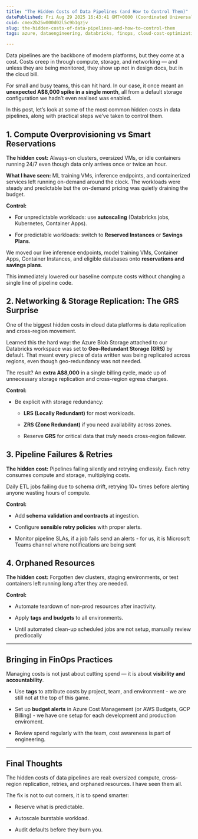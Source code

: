 ```yaml
---
title: "The Hidden Costs of Data Pipelines (and How to Control Them)"
datePublished: Fri Aug 29 2025 16:43:41 GMT+0000 (Coordinated Universal Time)
cuid: cmex2b25w000d02l5c9b1gzjv
slug: the-hidden-costs-of-data-pipelines-and-how-to-control-them
tags: azure, dataengineering, databricks, finops, cloud-cost-optimization

---
```


Data pipelines are the backbone of modern platforms, but they come at a cost. Costs creep in through compute, storage, and networking — and unless they are being monitored, they show up not in design docs, but in the cloud bill.

For small and busy teams, this can hit hard. In our case, it once meant an **unexpected A$8,000 spike in a single month**, all from a default storage configuration we hadn’t even realised was enabled.

In this post, let’s look at some of the most common hidden costs in data pipelines, along with practical steps we’ve taken to control them.

## 1\. Compute Overprovisioning vs Smart Reservations

**The hidden cost:** Always-on clusters, oversized VMs, or idle containers running 24/7 even though data only arrives once or twice an hour.

**What I have seen:** ML training VMs, inference endpoints, and containerized services left running on-demand around the clock. The workloads were steady and predictable but the on-demand pricing was quietly draining the budget.

**Control:**

* For unpredictable workloads: use **autoscaling** (Databricks jobs, Kubernetes, Container Apps).
    
* For predictable workloads: switch to **Reserved Instances** or **Savings Plans**.
    

We moved our live inference endpoints, model training VMs, Container Apps, Container Instances, and eligible databases onto **reservations and savings plans**.

This immediately lowered our baseline compute costs without changing a single line of pipeline code.

## 2\. Networking & Storage Replication: The GRS Surprise

One of the biggest hidden costs in cloud data platforms is data replication and cross-region movement.

Learned this the hard way: the Azure Blob Storage attached to our Databricks workspace was set to **Geo-Redundant Storage (GRS)** by default. That meant every piece of data written was being replicated across regions, even though geo-redundancy was not needed.

The result? An **extra A$8,000** in a single billing cycle, made up of unnecessary storage replication and cross-region egress charges.

**Control:**

* Be explicit with storage redundancy:
    
    * **LRS (Locally Redundant)** for most workloads.
        
    * **ZRS (Zone Redundant)** if you need availability across zones.
        
    * Reserve **GRS** for critical data that *truly* needs cross-region failover.
        

## 3\. Pipeline Failures & Retries

**The hidden cost:** Pipelines failing silently and retrying endlessly. Each retry consumes compute and storage, multiplying costs.

Daily ETL jobs failing due to schema drift, retrying 10+ times before alerting anyone wasting hours of compute.

**Control:**

* Add **schema validation and contracts** at ingestion.
    
* Configure **sensible retry policies** with proper alerts.
    
* Monitor pipeline SLAs, if a job fails send an alerts - for us, it is Microsoft Teams channel where notifications are being sent
    

## 4\. Orphaned Resources

**The hidden cost:** Forgotten dev clusters, staging environments, or test containers left running long after they are needed.

**Control:**

* Automate teardown of non-prod resources after inactivity.
    
* Apply **tags and budgets** to all environments.
    
* Until automated clean-up scheduled jobs are not setup, manually review prediocally
    

---

## Bringing in FinOps Practices

Managing costs is not just about cutting spend — it is about **visibility and accountability**.

* Use **tags** to attribute costs by project, team, and environment - we are still not at the top of this game.
    
* Set up **budget alerts** in Azure Cost Management (or AWS Budgets, GCP Billing) - we have one setup for each development and production enviroment.
    
* Review spend regularly with the team, cost awareness is part of engineering.
    

---

## Final Thoughts

The hidden costs of data pipelines are real: oversized compute, cross-region replication, retries, and orphaned resources. I have seen them all.

The fix is not to cut corners, it is to spend smarter:

* Reserve what is predictable.
    
* Autoscale burstable workload.
    
* Audit defaults before they burn you.